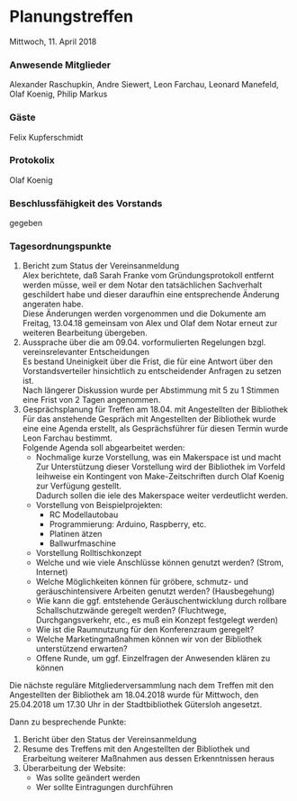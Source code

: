 # **Planungstreffen**
Mittwoch, 11. April 2018

### Anwesende Mitglieder
Alexander Raschupkin, Andre Siewert, Leon Farchau, Leonard Manefeld, Olaf Koenig, Philip Markus

### Gäste
Felix Kupferschmidt

### Protokolix
Olaf Koenig

### Beschlussfähigkeit des Vorstands
gegeben

### Tagesordnungspunkte
1. Bericht zum Status der Vereinsanmeldung  
    Alex berichtete, daß Sarah Franke vom Gründungsprotokoll entfernt werden müsse, weil er dem Notar den tatsächlichen Sachverhalt geschildert habe und dieser daraufhin eine entsprechende Änderung angeraten habe.  
    Diese Änderungen werden vorgenommen und die Dokumente am Freitag, 13.04.18 gemeinsam von Alex und Olaf dem Notar erneut zur weiteren Bearbeitung übergeben.
1. Aussprache über die am 09.04. vorformulierten Regelungen bzgl. vereinsrelevanter Entscheidungen  
    Es bestand Uneinigkeit über die Frist, die für eine Antwort über den Vorstandsverteiler hinsichtlich zu entscheidender Anfragen zu setzen ist.  
    Nach längerer Diskussion wurde per Abstimmung mit 5 zu 1 Stimmen eine Frist von 2 Tagen angenommen.
1. Gesprächsplanung für Treffen am 18.04. mit Angestellten der Bibliothek  
    Für das anstehende Gespräch mit Angestellten der Bibliothek wurde eine eine Agenda erstellt, als Gesprächsführer für diesen Termin wurde Leon Farchau bestimmt.  
    Folgende Agenda soll abgearbeitet werden:
    - Nochmalige kurze Vorstellung, was ein Makerspace ist und macht  
    Zur Unterstützung dieser Vorstellung wird der Bibliothek im Vorfeld leihweise ein Kontingent von Make-Zeitschriften durch Olaf Koenig zur Verfügung gestellt.  
    Dadurch sollen die iele des Makerspace weiter verdeutlicht werden.
    - Vorstellung von Beispielprojekten:
        - RC Modellautobau
        - Programmierung: Arduino, Raspberry, etc.
        - Platinen ätzen
        - Ballwurfmaschine
    - Vorstellung Rolltischkonzept
    - Welche und wie viele Anschlüsse können genutzt werden? (Strom, Internet)
    - Welche Möglichkeiten können für gröbere, schmutz- und geräuschintensivere Arbeiten genutzt werden? (Hausbegehung)
    - Wie kann die ggf. entstehende Geräuschentwicklung durch rollbare Schallschutzwände geregelt werden? (Fluchtwege, Durchgangsverkehr, etc., es muß ein Konzept festgelegt werden)
    - Wie ist die Raumnutzung für den Konferenzraum geregelt?
    - Welche Marketingmaßnahmen können wir von der Bibliothek unterstützend erwarten?
    - Offene Runde, um ggf. Einzelfragen der Anwesenden klären zu können

Die nächste reguläre Mitgliederversammlung nach dem Treffen mit den Angestellten der Bibliothek am 18.04.2018 wurde für Mittwoch, den 25.04.2018 um 17.30 Uhr in der Stadtbibliothek Gütersloh angesetzt.

Dann zu besprechende Punkte:
1. Bericht über den Status der Vereinsanmeldung
1. Resume des Treffens mit den Angestellten der Bibliothek und Erarbeitung weiterer Maßnahmen aus dessen Erkenntnissen heraus
1. Überarbeitung der Website:
    - Was sollte geändert werden
    - Wer sollte Eintragungen durchführen